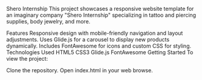 Shero Internship
This project showcases a responsive website template for an imaginary company "Shero Internship" specializing in tattoo and piercing supplies, body jewelry, and more.

Features
Responsive design with mobile-friendly navigation and layout adjustments.
Uses Glide.js for a carousel to display new products dynamically.
Includes FontAwesome for icons and custom CSS for styling.
Technologies Used
HTML5
CSS3
Glide.js
FontAwesome
Getting Started
To view the project:

Clone the repository.
Open index.html in your web browse.
